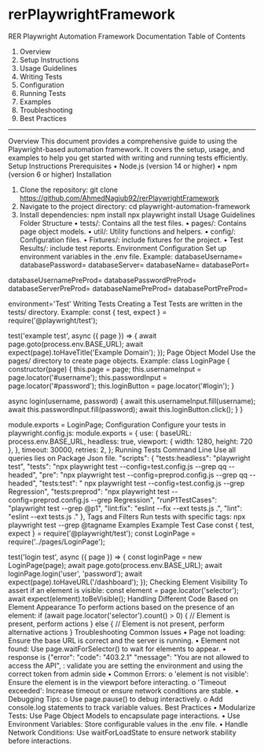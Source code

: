# rerPlaywrightFramework
RER Playwright Automation Framework Documentation
Table of Contents
1.	Overview
2.	Setup Instructions
3.	Usage Guidelines
4.	Writing Tests
5.	Configuration
6.	Running Tests
7.	Examples
8.	Troubleshooting
9.	Best Practices
________________________________________
Overview
This document provides a comprehensive guide to using the Playwright-based automation framework. It covers the setup, usage, and examples to help you get started with writing and running tests efficiently.
Setup Instructions
Prerequisites
•	Node.js (version 14 or higher)
•	npm (version 6 or higher)
Installation
1.	Clone the repository:
      git clone https://github.com/AhmedNagiub92/rerPlaywrightFramework
2.	Navigate to the project directory:
      cd playwright-automation-framework
3.	Install dependencies:
      npm install
      npx playwright install
      Usage Guidelines
      Folder Structure
      •	tests/: Contains all the test files.
      •	pages/: Contains page object models.
      •	util/: Utility functions and helpers.
      •	config/: Configuration files.
      •	Fixtures/: include fixtures for the project.
      •	Test Results/: include test reports.
      Environment Configuration
      Set up environment variables in the .env file. Example:
      databaseUsername=
      databasePassword=
      databaseServer=
      databaseName=
      databasePort=

databaseUsernamePreProd=
databasePasswordPreProd=
databaseServerPreProd=
databaseNamePreProd=
databasePortPreProd=

environment='Test'
Writing Tests
Creating a Test
Tests are written in the tests/ directory. Example:
const { test, expect } = require('@playwright/test');

test('example test', async ({ page }) => {
await page.goto(process.env.BASE_URL);
await expect(page).toHaveTitle('Example Domain');
});
Page Object Model
Use the pages/ directory to create page objects. Example:
class LoginPage {
constructor(page) {
this.page = page;
this.usernameInput = page.locator('#username');
this.passwordInput = page.locator('#password');
this.loginButton = page.locator('#login');
}

async login(username, password) {
await this.usernameInput.fill(username);
await this.passwordInput.fill(password);
await this.loginButton.click();
}
}

module.exports = LoginPage;
Configuration
Configure your tests in playwright.config.js:
module.exports = {
use: {
baseURL: process.env.BASE_URL,
headless: true,
viewport: { width: 1280, height: 720 },
},
timeout: 30000,
retries: 2,
};
Running Tests
Command Line
Use all queries lies on Package Json file.
"scripts": {
"tests:headless": "playwright test",
"tests": "npx playwright test --config=test.config.js --grep qq --headed",
"pre": "npx playwright test --config=preprod.config.js --grep qq --headed",
"tests:test": " npx playwright test --config=test.config.js --grep Regression",
"tests:preprod": "npx playwright test --config=preprod.config.js --grep Regression",
"runP1TestCases": "playwright test --grep @p1",
"lint:fix": "eslint --fix --ext tests.js .",
"lint": "eslint --ext tests.js ."
},
Tags and Filters
Run tests with specific tags:
npx playwright test --grep @tagname
Examples
Example Test Case
const { test, expect } = require('@playwright/test');
const LoginPage = require('../pages/LoginPage');

test('login test', async ({ page }) => {
const loginPage = new LoginPage(page);
await page.goto(process.env.BASE_URL);
await loginPage.login('user', 'password');
await expect(page).toHaveURL('/dashboard');
});
Checking Element Visibility
To assert if an element is visible:
const element = page.locator('selector');
await expect(element).toBeVisible();
Handling Different Code Based on Element Appearance
To perform actions based on the presence of an element:
if (await page.locator('selector').count() > 0) {
// Element is present, perform actions
} else {
// Element is not present, perform alternative actions
}
Troubleshooting
Common Issues
•	Page not loading: Ensure the base URL is correct and the server is running.
•	Element not found: Use page.waitForSelector() to wait for elements to appear.
•	response is {"error":  "code": "403.2.1" "message": "You are not allowed to access the API", : validate you are setting the environment and using the correct token from admin side
•	Common Errors:
o	'element is not visible': Ensure the element is in the viewport before interacting.
o	'Timeout exceeded': Increase timeout or ensure network conditions are stable.
•	Debugging Tips:
o	Use page.pause() to debug interactively.
o	Add console.log statements to track variable values.
Best Practices
•	Modularize Tests: Use Page Object Models to encapsulate page interactions.
•	Use Environment Variables: Store configurable values in the .env file.
•	Handle Network Conditions: Use waitForLoadState to ensure network stability before interactions.

